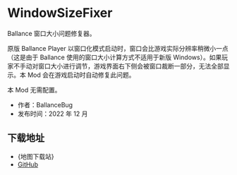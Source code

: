 # WindowSizeFixer

Ballance 窗口大小问题修复器。

原版 Ballance Player 以窗口化模式启动时，窗口会比游戏实际分辨率稍微小一点（这是由于 Ballance 使用的窗口大小计算方式不适用于新版 Windows）。如果玩家不手动对窗口大小进行调节，游戏界面右下侧会被窗口裁断一部分，无法全部显示。本 Mod 会在游戏启动时自动修复此问题。

本 Mod 无需配置。

- 作者：BallanceBug
- 发布时间：2022 年 12 月

## 下载地址

- {地图下载站}
- [GitHub](https://github.com/Xenapte/MyBMLMods)
